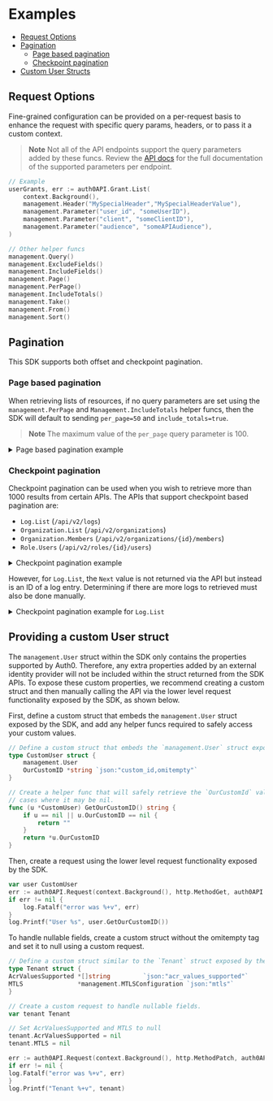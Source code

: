 # Examples

- [Request Options](#request-options)
- [Pagination](#pagination)
  - [Page based pagination](#page-based-pagination)
  - [Checkpoint pagination](#checkpoint-pagination)
- [Custom User Structs](#providing-a-custom-user-struct)

## Request Options

Fine-grained configuration can be provided on a per-request basis to enhance the request with specific query params, headers, or to pass it a custom context.

> **Note**
> Not all of the API endpoints support the query parameters added by these funcs.
> Review the [API docs](https://auth0.com/docs/api/management/v2) for the full documentation of the supported parameters per endpoint.

```go
// Example
userGrants, err := auth0API.Grant.List(
    context.Background(),
    management.Header("MySpecialHeader","MySpecialHeaderValue"),
    management.Parameter("user_id", "someUserID"),
    management.Parameter("client", "someClientID"),
    management.Parameter("audience", "someAPIAudience"),
)

// Other helper funcs
management.Query()
management.ExcludeFields()
management.IncludeFields()
management.Page()
management.PerPage()
management.IncludeTotals()
management.Take()
management.From()
management.Sort()
```

## Pagination

This SDK supports both offset and checkpoint pagination.

### Page based pagination

When retrieving lists of resources, if no query parameters are set using the `management.PerPage` and `Management.IncludeTotals` helper funcs, then the SDK will default to sending `per_page=50` and `include_totals=true`. 

> **Note**
> The maximum value of the `per_page` query parameter is 100.

<details>
  <summary>Page based pagination example</summary>

```go
var page int
for {
    clients, err := auth0API.Client.List(
        context.Background(),
        management.Page(page),
        management.PerPage(100),
    )
    if err != nil {
        return err
    }

    // Accumulate here the results or check for a specific client.

    if !clients.HasNext() {
        break
    }

    page++
}
```
</details>

### Checkpoint pagination

Checkpoint pagination can be used when you wish to retrieve more than 1000 results from certain APIs. The APIs that support checkpoint based pagination are:

* `Log.List` (`/api/v2/logs`)
* `Organization.List` (`/api/v2/organizations`)
* `Organization.Members` (`/api/v2/organizations/{id}/members`)
* `Role.Users` (`/api/v2/roles/{id}/users`)

<details>
  <summary>Checkpoint pagination example</summary>

```go
// For the first call, only pass the `take` query parameter, the API will
// then return a `Next` value that can be used for future requests.
orgList, err := auth0API.Organization.List(context.Background(), management.Take(100))
if err != nil {
    log.Fatalf("err: %+v", err)
}

if !orgList.HasNext() {
    // No need to continue we can stop here.
    return
}

for {
    // Pass the `next` and `take` query parameters now so
    // that we can correctly paginate the organizations.
    orgList, err = auth0API.Organization.List(
        context.Background(),
        management.From(orgList.Next),
        management.Take(100),
    )
    if err != nil {
        log.Fatalf("err :%+v", err)
    }
    
    for _, org := range orgList.Organizations {
        log.Printf("org %s", org.GetID())
    }
    
    // The `HasNext` helper func checks whether
    // the API has informed us that there is
    // more data to retrieve or not.
    if !orgList.HasNext() {
        break
    }
}
```
</details>

However, for `Log.List`, the `Next` value is not returned via the API but instead is an ID of a log entry. Determining if there are more logs to retrieved must also be done manually.

<details>
  <summary>Checkpoint pagination example for <code>Log.List</code></summary>

```go
var logs []*management.Log
initialLogId := "LOGID"
for {
    // Retrieve 100 logs after the specified log
    logs, err = auth0API.Log.List(
        context.Background(),
        management.From(logFromId),
        management.Take(100),
    )

    if err != nil {
        log.Fatalf("err: %+v", err)
    }

    for _, logData := range logs {
        log.Printf("ID %s", logData.GetID())
        log.Printf("Type %s", logData.GetType())

    }

    // The HasNext helper cannot be used with `Log.List` so instead we check the length of the
    // returned logs array. When it reaches 0 there are no more logs left to process.
    if len(logs) == 0 {
        break
    }

    logFromId = logs[len(logs)-1].GetID()
}
```
</details>

## Providing a custom User struct

The `management.User` struct within the SDK only contains the properties supported by Auth0. Therefore, any extra properties added by an external identity provider will not be included within the struct returned from the SDK APIs. To expose these custom properties, we recommend creating a custom struct and then manually calling the API via the lower level request functionality exposed by the SDK, as shown below.

First, define a custom struct that embeds the `management.User` struct exposed by the SDK, and add any helper funcs required to safely access your custom values.

```go
// Define a custom struct that embeds the `management.User` struct exposed by the SDK.
type CustomUser struct {
	management.User
	OurCustomID *string `json:"custom_id,omitempty"`
}

// Create a helper func that will safely retrieve the `OurCustomId` value from CustomUser in the
// cases where it may be nil.
func (u *CustomUser) GetOurCustomID() string {
	if u == nil || u.OurCustomID == nil {
		return ""
	}
	return *u.OurCustomID
}
```

Then, create a request using the lower level request functionality exposed by the SDK.

```go
var user CustomUser
err := auth0API.Request(context.Background(), http.MethodGet, auth0API.URI("users", "auth0|63cfb8ca89c31c3f33f1dffd"), &user)
if err != nil {
    log.Fatalf("error was %+v", err)
}
log.Printf("User %s", user.GetOurCustomID())
```

To handle nullable fields, create a custom struct without the omitempty tag and set it to null using a custom request.

```go
// Define a custom struct similar to the `Tenant` struct exposed by the SDK but without the `omitempty` tag.
type Tenant struct {
AcrValuesSupported *[]string         `json:"acr_values_supported"`
MTLS               *management.MTLSConfiguration `json:"mtls"`
}

// Create a custom request to handle nullable fields.
var tenant Tenant

// Set AcrValuesSupported and MTLS to null
tenant.AcrValuesSupported = nil
tenant.MTLS = nil

err := auth0API.Request(context.Background(), http.MethodPatch, auth0API.URI("tenants", "settings"), &tenant)
if err != nil {
log.Fatalf("error was %+v", err)
}
log.Printf("Tenant %+v", tenant)
```
